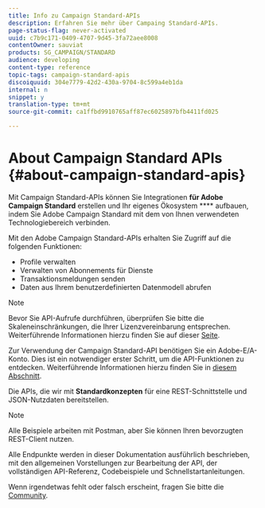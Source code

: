 ```yaml
---
title: Info zu Campaign Standard-APIs
description: Erfahren Sie mehr über Campaing Standard-APIs.
page-status-flag: never-activated
uuid: c7b9c171-0409-4707-9d45-3fa72aee8008
contentOwner: sauviat
products: SG_CAMPAIGN/STANDARD
audience: developing
content-type: reference
topic-tags: campaign-standard-apis
discoiquuid: 304e7779-42d2-430a-9704-8c599a4eb1da
internal: n
snippet: y
translation-type: tm+mt
source-git-commit: ca1ffbd9910765aff87ec6025897bfb4411fd025

---
```



# About Campaign Standard APIs {#about-campaign-standard-apis}

Mit Campaign Standard-APIs können Sie Integrationen **für Adobe Campaign Standard** erstellen und Ihr eigenes Ökosystem **** aufbauen, indem Sie Adobe Campaign Standard mit dem von Ihnen verwendeten Technologiebereich verbinden.

Mit den Adobe Campaign Standard-APIs erhalten Sie Zugriff auf die folgenden Funktionen:

* Profile verwalten
* Verwalten von Abonnements für Dienste
* Transaktionsmeldungen senden
* Daten aus Ihrem benutzerdefinierten Datenmodell abrufen

>[!NOTE]
>
>Bevor Sie API-Aufrufe durchführen, überprüfen Sie bitte die Skaleneinschränkungen, die Ihrer Lizenzvereinbarung entsprechen. Weiterführende Informationen hierzu finden Sie auf dieser [Seite](https://helpx.adobe.com/legal/product-descriptions/campaign-standard.html#ITInfrastructureResourcesbyActiveProfilesTiers).

Zur Verwendung der Campaign Standard-API benötigen Sie ein Adobe-E/A-Konto. Dies ist ein notwendiger erster Schritt, um die API-Funktionen zu entdecken.
Weiterführende Informationen hierzu finden Sie in [diesem Abschnitt](../../api/using/setting-up-api-access.md).

Die APIs, die wir mit **Standardkonzepten** für eine REST-Schnittstelle und JSON-Nutzdaten bereitstellen.

>[!NOTE]
>
>Alle Beispiele arbeiten mit Postman, aber Sie können Ihren bevorzugten REST-Client nutzen.

Alle Endpunkte werden in dieser Dokumentation ausführlich beschrieben, mit den allgemeinen Vorstellungen zur Bearbeitung der API, der vollständigen API-Referenz, Codebeispiele und Schnellstartanleitungen.

Wenn irgendetwas fehlt oder falsch erscheint, fragen Sie bitte die [Community](https://help-forums.adobe.com/content/adobeforums/en/campaign-forum/adobe-campaign.html).